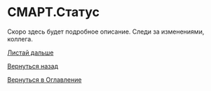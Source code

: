 # СМАРТ.Статус

Скоро здесь будет подробное описание. Следи за изменениями, коллега.

[Листай дальше](100-smart-real-cases-1.md)

[Вернуться назад](060-dashboards)

[Вернуться в Оглавление](Readme.md)